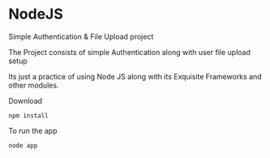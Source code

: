 # NodeJS
Simple Authentication &amp; File Upload project

The Project consists of simple Authentication along with user file upload setup

Its just a practice of using Node JS along with its Exquisite Frameworks and other modules.

Download 
```
npm install
```

To run the app
```
node app
```



